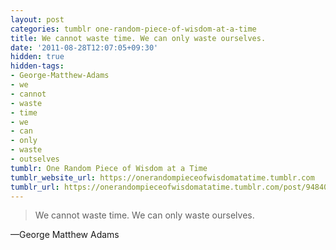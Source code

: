 ```yaml
---
layout: post
categories: tumblr one-random-piece-of-wisdom-at-a-time
title: We cannot waste time. We can only waste ourselves.
date: '2011-08-28T12:07:05+09:30'
hidden: true
hidden-tags:
- George-Matthew-Adams
- we
- cannot
- waste
- time
- we
- can
- only
- waste
- outselves
tumblr: One Random Piece of Wisdom at a Time
tumblr_website_url: https://onerandompieceofwisdomatatime.tumblr.com
tumblr_url: https://onerandompieceofwisdomatatime.tumblr.com/post/9484002296/we-cannot-waste-time-we-can-only-waste-ourselves
---
```

> We cannot waste time. We can only waste ourselves.

—George Matthew Adams&nbsp;
